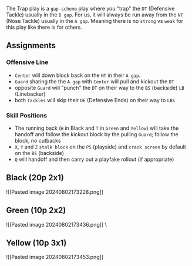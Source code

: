 The Trap play is a `gap-scheme` play where you "trap" the `DT` (Defensive Tackle) usually in the `B gap`. For us, it will always be run away from the `NT` (Nose Tackle) usually in the `A gap`. Meaning there is no `strong` vs `weak` for this play like there is for others.

## Assignments

### Offensive Line
- `Center` will down block back on the `NT` in their `A gap`.
- `Guard` sharing the the `A gap` with `Center` will pull and kickout the `DT`
- opposite `Guard` will "punch" the `DT` on their way to the `BS` (backside) `LB` (Linebacker)
- both `Tackles` will skip their `DE` (Defensive Ends) on their way to `LBs`
### Skill Positions
- The running back (`H` in Black and `T` in `Green` and `Yellow`) will take the handoff and follow the kickout block by the pulling `Guard`; follow the block, no cutbacks
- `X`, `Y` and `Z` `stalk block` on the `PS` (playside) and `crack screen` by default on the `BS` (backside)
- `Q` will handoff and then carry out a playfake rollout (if appropriate)

## Black (20p 2x1)
![[Pasted image 20240802173228.png]]

## Green (10p 2x2)
![[Pasted image 20240802173436.png]]
\
## Yellow (10p 3x1)
![[Pasted image 20240802173453.png]]